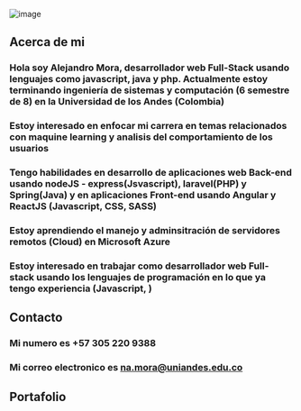 ![image](https://soyhorizonte.com/wp-content/uploads/2020/10/JS-by-SoyHorizonte.gif)

## Acerca de mi 
### Hola soy Alejandro Mora, desarrollador web Full-Stack usando lenguajes como javascript, java y php. Actualmente estoy terminando ingeniería de sistemas y computación (6 semestre de 8) en la Universidad de los Andes (Colombia)
### Estoy interesado en enfocar mi carrera en temas relacionados con maquine learning y analisis del comportamiento de los usuarios
### Tengo habilidades en desarrollo de aplicaciones web Back-end usando nodeJS - express(Jsvascript), laravel(PHP) y Spring(Java) y en aplicaciones Front-end usando Angular y ReactJS (Javascript, CSS, SASS)
### Estoy aprendiendo el manejo y adminsitración de servidores remotos (Cloud) en Microsoft Azure
### Estoy interesado en trabajar como desarrollador web Full-stack usando los lenguajes de programación en lo que ya tengo experiencia (Javascript, )

## Contacto
### Mi numero es +57 305 220 9388
### Mi correo electronico es na.mora@uniandes.edu.co

## Portafolio
